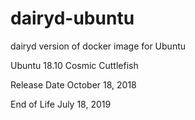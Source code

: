 # dairyd-ubuntu
dairyd version of docker image for Ubuntu

Ubuntu 18.10
Cosmic Cuttlefish
	
Release Date
October 18, 2018
	
End of Life
July 18, 2019 
